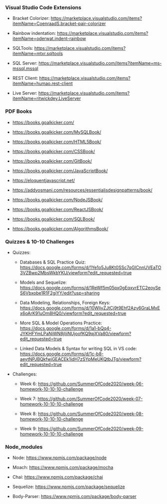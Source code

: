 ### Visual Studio Code Extensions
- Bracket Colorizer: https://marketplace.visualstudio.com/items?itemName=CoenraadS.bracket-pair-colorizer

- Rainbow indentation: https://marketplace.visualstudio.com/items?itemName=oderwat.indent-rainbow

- SQLTools: https://marketplace.visualstudio.com/items?itemName=mtxr.sqltools

- SQL Server: https://marketplace.visualstudio.com/items?itemName=ms-mssql.mssql

- REST Client: https://marketplace.visualstudio.com/items?itemName=humao.rest-client

- Live Server: https://marketplace.visualstudio.com/items?itemName=ritwickdey.LiveServer


### PDF Books
- https://books.goalkicker.com/

- https://books.goalkicker.com/MySQLBook/

- https://books.goalkicker.com/HTML5Book/

- https://books.goalkicker.com/CSSBook/

- https://books.goalkicker.com/GitBook/

- https://books.goalkicker.com/JavaScriptBook/

- https://eloquentjavascript.net/

- https://addyosmani.com/resources/essentialjsdesignpatterns/book/

- https://books.goalkicker.com/NodeJSBook/

- https://books.goalkicker.com/ReactJSBook/

- https://books.goalkicker.com/SQLBook/

- https://books.goalkicker.com/AlgorithmsBook/



### Quizzes & 10-10 Challenges
- Quizzes: 
    - Databases & SQL Practice Quiz: https://docs.google.com/forms/d/1Ye1o5Ju8Kt0SSc7qGlCnnUVEaTO3VZBwp2MbsWkbYKU/viewform?edit_requested=true

    - Models and Sequelize: https://docs.google.com/forms/d/1ReWf5m05px0gEqxvrETC2eoySeS6Vbxobe1R1F2giYY/edit?usp=sharing

    - Data Modeling, Relationships, Foreign Keys: https://docs.google.com/forms/d/10WljyZJtCj9t9Ehf2Azy6GraLMxEx6oArK91uOm8HQ0/viewform?edit_requested=true

    - More SQL & Model Operations Practice: https://docs.google.com/forms/d/1a1-bQq4-JYKHFYmLPaNiWN8jIiiNUjoofKQ9qjXVa80/viewform?edit_requested=true

    - Linked Data Models & Syntax for writing SQL in VS code: https://docs.google.com/forms/d/1c-b8-aeytNPJBQkfwiGEACEk1idH7zSYpMeUKQtbJTg/viewform?edit_requested=true

- Challenges: 
    - Week 6: https://github.com/SummerOfCode2020/week-06-homework-10-10-10-challenge

    - Week 7: https://github.com/SummerOfCode2020/week-07-homework-10-10-10-challenge

    - Week 8: https://github.com/SummerOfCode2020/week-08-homework-10-10-10-challenge

    - Week 9: https://github.com/SummerOfCode2020/week-09-homework-10-10-10-challenge


### Node_modules
- Node: https://www.npmjs.com/package/node

- Moach: https://www.npmjs.com/package/mocha

- Chai: https://www.npmjs.com/package/chai

- Sequelize: https://www.npmjs.com/package/sequelize

- Body-Parser: https://www.npmjs.com/package/body-parser
